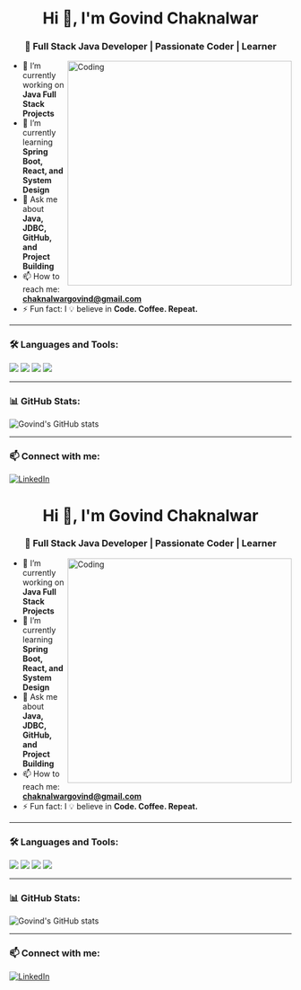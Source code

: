 <h1 align="center">Hi 👋, I'm Govind Chaknalwar</h1>
<h3 align="center">🚀 Full Stack Java Developer | Passionate Coder | Learner</h3>

<img align="right" alt="Coding" width="400" src="https://cdn.dribbble.com/users/1162077/screenshots/5403918/focus-animation.gif">

- 🔭 I’m currently working on **Java Full Stack Projects**
- 🌱 I’m currently learning **Spring Boot, React, and System Design**
- 💬 Ask me about **Java, JDBC, GitHub, and Project Building**
- 📫 How to reach me: **chaknalwargovind@gmail.com**
- ⚡ Fun fact: I 💡 believe in **Code. Coffee. Repeat.**

---

### 🛠 Languages and Tools:

<p align="left"> 
  <img src="https://img.shields.io/badge/Java-%23ED8B00?style=for-the-badge&logo=java&logoColor=white"/>
  <img src="https://img.shields.io/badge/MySQL-00758F?style=for-the-badge&logo=mysql&logoColor=white"/>
  <img src="https://img.shields.io/badge/GitHub-%23121011?style=for-the-badge&logo=github&logoColor=white"/>
  <img src="https://img.shields.io/badge/IntelliJIDEA-%23000000?style=for-the-badge&logo=intellijidea&logoColor=white"/>
</p>

---

### 📊 GitHub Stats:

![Govind's GitHub stats](https://github-readme-stats.vercel.app/api?username=gchaknalwar&show_icons=true&theme=radical)

---

### 📫 Connect with me:
[![LinkedIn](https://img.shields.io/badge/LinkedIn-blue?style=for-the-badge&logo=linkedin&logoColor=white)](https://www.linkedin.com/in/YOUR-USERNAME/)
<h1 align="center">Hi 👋, I'm Govind Chaknalwar</h1>
<h3 align="center">🚀 Full Stack Java Developer | Passionate Coder | Learner</h3>

<img align="right" alt="Coding" width="400" src="https://cdn.dribbble.com/users/1162077/screenshots/5403918/focus-animation.gif">

- 🔭 I’m currently working on **Java Full Stack Projects**
- 🌱 I’m currently learning **Spring Boot, React, and System Design**
- 💬 Ask me about **Java, JDBC, GitHub, and Project Building**
- 📫 How to reach me: **chaknalwargovind@gmail.com**
- ⚡ Fun fact: I 💡 believe in **Code. Coffee. Repeat.**

---

### 🛠 Languages and Tools:

<p align="left"> 
  <img src="https://img.shields.io/badge/Java-%23ED8B00?style=for-the-badge&logo=java&logoColor=white"/>
  <img src="https://img.shields.io/badge/MySQL-00758F?style=for-the-badge&logo=mysql&logoColor=white"/>
  <img src="https://img.shields.io/badge/GitHub-%23121011?style=for-the-badge&logo=github&logoColor=white"/>
  <img src="https://img.shields.io/badge/IntelliJIDEA-%23000000?style=for-the-badge&logo=intellijidea&logoColor=white"/>
</p>

---

### 📊 GitHub Stats:

![Govind's GitHub stats](https://github-readme-stats.vercel.app/api?username=gchaknalwar&show_icons=true&theme=radical)

---

### 📫 Connect with me:
[![LinkedIn](https://img.shields.io/badge/LinkedIn-blue?style=for-the-badge&logo=linkedin&logoColor=white)](https://www.linkedin.com/in/YOUR-USERNAME/)

